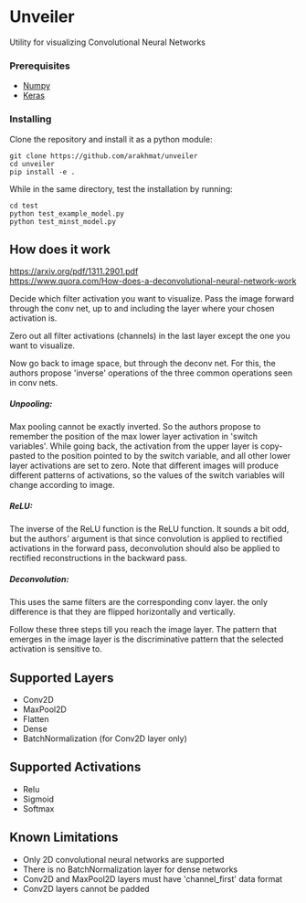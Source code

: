 # Unveiler
Utility for visualizing Convolutional Neural Networks

### Prerequisites
* [Numpy](https://github.com/numpy/numpy)  <br />
* [Keras](https://github.com/fchollet/keras) <br />
### Installing
Clone the repository and install it as a python module:
```
git clone https://github.com/arakhmat/unveiler
cd unveiler
pip install -e .
```
While in the same directory, test the installation by running:
```
cd test
python test_example_model.py
python test_minst_model.py
```
## How does it work
https://arxiv.org/pdf/1311.2901.pdf  
https://www.quora.com/How-does-a-deconvolutional-neural-network-work

Decide which filter activation you want to visualize. Pass the image forward through the conv net, 
up to and including the layer where your chosen activation is.

Zero out all filter activations (channels) in the last layer except the one you want to visualize.

Now go back to image space, but through the deconv net. 
For this, the authors propose 'inverse' operations of the three common operations seen in conv nets.

##### Unpooling:   
Max pooling cannot be exactly inverted. So the authors propose to remember the position of the max lower layer activation in 'switch variables'. While going back, the activation from the upper layer is copy-pasted to the position pointed to by the switch variable, and all other lower layer activations are set to zero. Note that different images will produce different patterns of activations, so the values of the switch variables will change according to image.
    
##### ReLU:   
The inverse of the ReLU function is the ReLU function. It sounds a bit odd, but the authors' argument is that since convolution is applied to rectified activations in the  forward pass, deconvolution should also be applied to rectified reconstructions in the backward pass.
    
##### Deconvolution:  
This uses the same filters are the corresponding conv layer. the only difference is that they are flipped horizontally and vertically.

Follow these three steps till you reach the image layer. The pattern that emerges in the image layer is the discriminative pattern that the selected activation is sensitive to.

## Supported Layers
* Conv2D
* MaxPool2D
* Flatten
* Dense
* BatchNormalization (for Conv2D layer only)

## Supported Activations
* Relu
* Sigmoid
* Softmax

## Known Limitations
* Only 2D convolutional neural networks are supported
* There is no BatchNormalization layer for dense networks
* Conv2D and MaxPool2D layers must have 'channel_first' data format
* Conv2D layers cannot be padded

